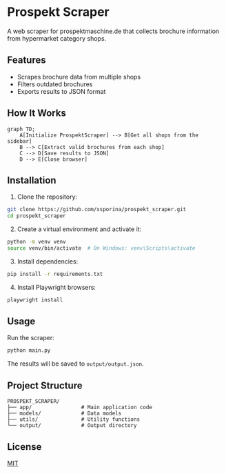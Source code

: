 # Prospekt Scraper

A web scraper for prospektmaschine.de that collects brochure information from hypermarket category shops.

## Features

- Scrapes brochure data from multiple shops
- Filters outdated brochures
- Exports results to JSON format

## How It Works

```mermaid
graph TD;
    A[Initialize ProspektScraper] --> B[Get all shops from the sidebar]
    B --> C[Extract valid brochures from each shop]
    C --> D[Save results to JSON]
    D --> E[Close browser]
```

## Installation

1. Clone the repository:
```bash
git clone https://github.com/xsporina/prospekt_scraper.git
cd prospekt_scraper
```

2. Create a virtual environment and activate it:
```bash
python -m venv venv
source venv/bin/activate  # On Windows: venv\Scripts\activate
```

3. Install dependencies:
```bash
pip install -r requirements.txt
```

4. Install Playwright browsers:
```bash
playwright install
```

## Usage

Run the scraper:
```bash
python main.py
```

The results will be saved to `output/output.json`.

## Project Structure

```
PROSPEKT_SCRAPER/
├── app/                # Main application code
├── models/             # Data models
├── utils/              # Utility functions
└── output/             # Output directory
```

## License

[MIT](LICENSE)